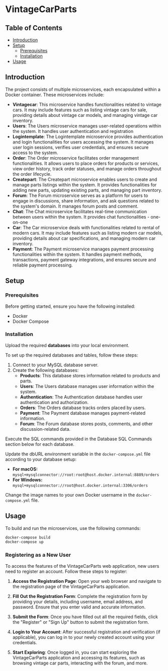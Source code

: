 # VintageCarParts

## Table of Contents

- [Introduction](#introduction)
- [Setup](#setup)
  - [Prerequisites](#prerequisites)
  - [Installation](#installation)
- [Usage](#usage)

## Introduction

The project consists of multiple microservices, each encapsulated within a Docker container. These microservices include:

- **Vintagecar**: This microservice handles functionalities related to vintage cars. It may include features such as listing vintage cars for sale, providing details about vintage car models, and managing vintage car inventory.
- **Users**: The Users microservice manages user-related operations within the system. It handles user authentication and registration
- **Logintemplate**: The Logintemplate microservice provides authentication and login functionalities for users accessing the system. It manages user login sessions, verifies user credentials, and ensures secure access to the system.
- **Order**: The Order microservice facilitates order management functionalities. It allows users to place orders for products or services, view order history, track order statuses, and manage orders throughout the order lifecycle.
- **Createpart**: The Createpart microservice enables users to create and manage parts listings within the system. It provides functionalities for adding new parts, updating existing parts, and managing part inventory.
- **Forum**: The Forum microservice serves as a platform for users to engage in discussions, share information, and ask questions related to the system's domain. It manages forum posts and comment.
- **Chat**: The Chat microservice facilitates real-time communication between users within the system. It provides chat functionalities - one-on-one
- **Car**: The Car microservice deals with functionalities related to rental of modern cars. It may include features such as listing modern car models, providing details about car specifications, and managing modern car inventory.
- **Payment**: The Payment microservice manages payment processing functionalities within the system. It handles payment methods, transactions, payment gateway integrations, and ensures secure and reliable payment processing.

## Setup

### Prerequisites

Before getting started, ensure you have the following installed:

- Docker  
- Docker Compose

### Installation

Upload the required **databases** into your local environment.

To set up the required databases and tables, follow these steps:

1. Connect to your MySQL database server.
2. Create the following databases:
   - **Products**: This database stores information related to products and parts.
   - **Users**: The Users database manages user information within the system.
   - **Authentication**: The Authentication database handles user authentication and authorization.
   - **Orders**: The Orders database tracks orders placed by users.
   - **Payment**: The Payment database manages payment-related information.
   - **Forum**: The Forum database stores posts, comments, and other discussion-related data.
   
Execute the SQL commands provided in the Database SQL Commands section below for each database.

Update the dbURL environment variable in the `docker-compose.yml` file according to your database setup:
- **For macOS:** `mysql+mysqlconnector://root:root@host.docker.internal:8889/orders`
- **For Windows:** `mysql+mysqlconnector://root@host.docker.internal:3306/orders`

Change the image names to your own Docker username in the `docker-compose.yml` file.

## Usage

To build and run the microservices, use the following commands:

```bash
docker-compose build
docker-compose up
```

### Registering as a New User

To access the features of the VintageCarParts web application, new users need to register an account. Follow these steps to register:

1. **Access the Registration Page**: Open your web browser and navigate to the registration page of the VintageCarParts application.

2. **Fill Out the Registration Form**: Complete the registration form by providing your details, including username, email address, and password. Ensure that you enter valid and accurate information.

3. **Submit the Form**: Once you have filled out all the required fields, click the "Register" or "Sign Up" button to submit the registration form.

4. **Login to Your Account**: After successful registration and verification (if applicable), you can log in to your newly created account using your credentials.

5. **Start Exploring**: Once logged in, you can start exploring the VintageCarParts application and accessing its features, such as browsing vintage car parts, interacting with the forum, and more.
